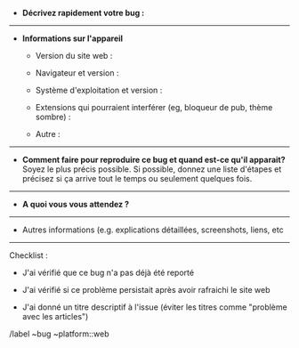 - **Décrivez rapidement votre bug :**

---

- **Informations sur l'appareil**

  - Version du site web :

  - Navigateur et version :

  - Système d'exploitation et version :

  - Extensions qui pourraient interférer (eg, bloqueur de pub, thème sombre) :

  - Autre :

---

- **Comment faire pour reproduire ce bug et quand est-ce qu'il apparait?** Soyez le plus précis possible. Si possible, donnez une liste d'étapes et précisez si ça arrive tout le temps ou seulement quelques fois.

---

- **A quoi vous vous attendez ?**

---

- Autres informations (e.g. explications détaillées, screenshots, liens, etc

---

Checklist :

- J'ai vérifié que ce bug n'a pas déjà été reporté

- J'ai vérifié si ce problème persistait après avoir rafraichi le site web

- J'ai donné un titre descriptif à l'issue (éviter les titres comme "problème avec les articles")

/label ~bug ~platform::web
